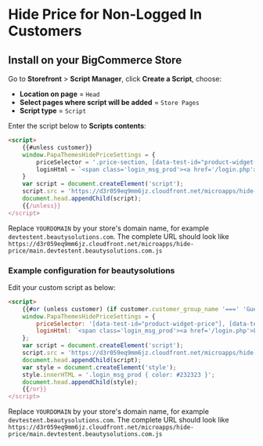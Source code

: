 # Hide Price for Non-Logged In Customers

## Install on your BigCommerce Store

Go to **Storefront** > **Script Manager**, click **Create a Script**, choose:

- **Location on page** = `Head`
- **Select pages where script will be added** = `Store Pages`
- **Script type** = `Script`

Enter the script below to **Scripts contents**: 


```html
<script>
    {{#unless customer}}
    window.PapaThemesHidePriceSettings = {
        priceSelector = '.price-section, [data-test-id="product-widget-price"], [data-test-id="product-set-widget-price"]',
        loginHtml = `<span class='login_msg_prod'><a href='/login.php'>Login</a> or <a href='/login.php?action=create_account'>Sign Up</a> to see price</span>`,
    }
    var script = document.createElement('script');
    script.src = 'https://d3r059eq9mm6jz.cloudfront.net/microapps/hide-price/main.YOURDOMAIN.js';
    document.head.appendChild(script);
    {{/unless}}
</script>
```

Replace `YOURDOMAIN` by your store's domain name, for example `devtestent.beautysolutions.com`. The complete URL should look like `https://d3r059eq9mm6jz.cloudfront.net/microapps/hide-price/main.devtestent.beautysolutions.com.js`


<!--
Source code: https://github.com/tvlgiao/bc-bigcommerce-api-app/microapps/hide-price/
-->

  
### Example configuration for beautysolutions

Edit your custom script as below:

```html
<script>
    {{#or (unless customer) (if customer.customer_group_name '===' 'Guests')}}
    window.PapaThemesHidePriceSettings = {
        priceSelector: '[data-test-id="product-widget-price"], [data-test-id="product-set-widget-price"]',
        loginHtml: `<span class='login_msg_prod'><a href='/login.php'>Login</a> or <a href='/login.php?action=create_account'>Sign Up</a> to see price</span>`
    };
    var script = document.createElement('script');
    script.src = 'https://d3r059eq9mm6jz.cloudfront.net/microapps/hide-price/main.YOURDOMAIN.js';
    document.head.appendChild(script);
    var style = document.createElement('style');
    style.innerHTML = '.login_msg_prod { color: #232323 }';
    document.head.appendChild(style);
    {{/or}}
</script>
```

Replace `YOURDOMAIN` by your store's domain name, for example `devtestent.beautysolutions.com`. The complete URL should look like `https://d3r059eq9mm6jz.cloudfront.net/microapps/hide-price/main.devtestent.beautysolutions.com.js`


